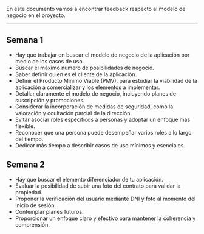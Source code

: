 En este documento vamos a encontrar feedback respecto al modelo de negocio en el proyecto.
****
## Semana 1
+ Hay que trabajar en buscar el modelo de negocio de la aplicación por medio de los casos de uso.
+ Buscar el máximo numero de posibilidades de negocio.
+ Saber definir quien es el cliente de la aplicación.
+ Definir el Producto Mínimo Viable (PMV), para estudiar la viabilidad de la aplicación a comercializar y los elementos a implementar.
+ Detallar claramente el modelo de negocio, incluyendo planes de suscripción y promociones.
+ Considerar la incorporación de medidas de seguridad, como la valoración y ocultación parcial de la dirección.
+ Evitar asociar roles específicos a personas y adoptar un enfoque más flexible.
+ Reconocer que una persona puede desempeñar varios roles a lo largo del tiempo.
+ Dedicar más tiempo a describir casos de uso mínimos y esenciales.


## Semana 2
+ Hay que buscar el elemento diferenciador de tu aplicación.
+ Evaluar la posibilidad de subir una foto del contrato para validar la propiedad.
+ Proponer la verificación del usuario mediante DNI y foto al momento del inicio de sesión.
+ Contemplar planes futuros.
+ Proporcionar un enfoque claro y efectivo para mantener la coherencia y comprensión.
